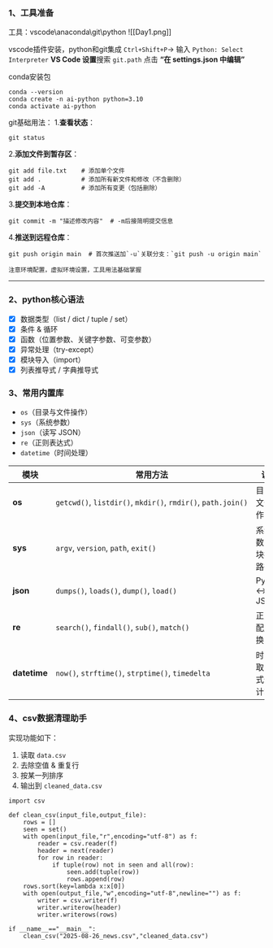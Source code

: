 ### 1、工具准备

工具：vscode\anaconda\git\python
![[Day1.png]]

vscode插件安装，python和git集成
`Ctrl+Shift+P`→ 输入 `Python: Select Interpreter`
**VS Code 设置**搜索 `git.path` 点击 ​**​“在 settings.json 中编辑”**

conda安装包
```
conda --version
conda create -n ai-python python=3.10
conda activate ai-python
```

git基础用法：
1.**查看状态​**​：
```
git status
```
2.**添加文件到暂存区​**​：​
```
git add file.txt    # 添加单个文件
git add .           # 添加所有新文件和修改（不含删除）
git add -A          # 添加所有变更（包括删除）
```
3.**​提交到本地仓库​**​：
```
git commit -m "描述修改内容"  # -m后接简明提交信息
```
4.**​推送到远程仓库​**​：
```
git push origin main  # 首次推送加`-u`关联分支：`git push -u origin main`
```

	注意环境配置，虚拟环境设置，工具用法基础掌握

---
### 2、python核心语法

- [x] 数据类型（list / dict / tuple / set）
- [x] 条件 & 循环
- [x] 函数（位置参数、关键字参数、可变参数）
- [x] 异常处理（try-except）
- [x] 模块导入（import）
- [x] 列表推导式 / 字典推导式

### 3、常用内置库
- `os`（目录与文件操作）
- `sys`（系统参数）
- `json`（读写 JSON）
- `re`（正则表达式）
- `datetime`（时间处理）

| 模块           | 常用方法                                                         | 说明            |
| ------------ | ------------------------------------------------------------ | ------------- |
| **os**       | `getcwd()`, `listdir()`, `mkdir()`, `rmdir()`, `path.join()` | 目录、文件操作       |
| **sys**      | `argv`, `version`, `path`, `exit()`                          | 系统参数、模块搜索路径   |
| **json**     | `dumps()`, `loads()`, `dump()`, `load()`                     | Python ↔ JSON |
| **re**       | `search()`, `findall()`, `sub()`, `match()`                  | 正则匹配/替换       |
| **datetime** | `now()`, `strftime()`, `strptime()`, `timedelta`             | 时间获取、格式化、计算   |
### 4、csv数据清理助手

实现功能如下：
1. 读取 `data.csv`
2. 去除空值 & 重复行
3. 按某一列排序
4. 输出到 `cleaned_data.csv`

```
import csv

def clean_csv(input_file,output_file):
    rows = []
    seen = set()
    with open(input_file,"r",encoding="utf-8") as f:
        reader = csv.reader(f)
        header = next(reader)
        for row in reader:
            if tuple(row) not in seen and all(row):
                seen.add(tuple(row))
                rows.append(row)
    rows.sort(key=lambda x:x[0])
    with open(output_file,"w",encoding="utf-8",newline="") as f:
        writer = csv.writer(f)
        writer.writerow(header)
        writer.writerows(rows)

if __name__=="__main__":
    clean_csv("2025-08-26_news.csv","cleaned_data.csv")
```


